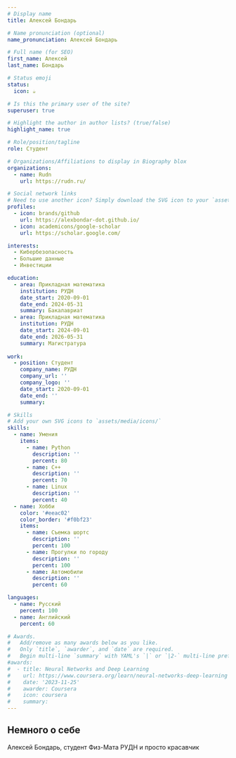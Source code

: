 ```yaml
---
# Display name
title: Алексей Бондарь

# Name pronunciation (optional)
name_pronunciation: Алексей Бондарь

# Full name (for SEO)
first_name: Алексей
last_name: Бондарь

# Status emoji
status:
  icon: ☕️

# Is this the primary user of the site?
superuser: true

# Highlight the author in author lists? (true/false)
highlight_name: true

# Role/position/tagline
role: Студент

# Organizations/Affiliations to display in Biography blox
organizations:
  - name: Rudn
    url: https://rudn.ru/

# Social network links
# Need to use another icon? Simply download the SVG icon to your `assets/media/icons/` folder.
profiles:
  - icon: brands/github
    url: https://alexbondar-dot.github.io/
  - icon: academicons/google-scholar
    url: https://scholar.google.com/

interests:
  - Кибербезопасность
  - Большие данные
  - Инвестиции

education:
  - area: Прикладная математика
    institution: РУДН
    date_start: 2020-09-01
    date_end: 2024-05-31
    summary: Бакалавриат
  - area: Прикладная математика
    institution: РУДН
    date_start: 2024-09-01
    date_end: 2026-05-31
    summary: Магистратура
      
work:
  - position: Студент
    company_name: РУДН
    company_url: ''
    company_logo: ''
    date_start: 2020-09-01
    date_end: ''
    summary: 

# Skills
# Add your own SVG icons to `assets/media/icons/`
skills:
  - name: Умения
    items:
      - name: Python
        description: ''
        percent: 80
      - name: С++
        description: ''
        percent: 70
      - name: Linux
        description: ''
        percent: 40
  - name: Хобби
    color: '#eeac02'
    color_border: '#f0bf23'
    items:
      - name: Съемка шортс
        description: ''
        percent: 100
      - name: Прогулки по городу
        description: ''
        percent: 100
      - name: Автомобили
        description: ''
        percent: 60

languages:
  - name: Русский
    percent: 100
  - name: Английский
    percent: 60

# Awards.
#   Add/remove as many awards below as you like.
#   Only `title`, `awarder`, and `date` are required.
#   Begin multi-line `summary` with YAML's `|` or `|2-` multi-line prefix and indent 2 spaces below.
#awards:
#  - title: Neural Networks and Deep Learning
#    url: https://www.coursera.org/learn/neural-networks-deep-learning
#    date: '2023-11-25'
#    awarder: Coursera
#    icon: coursera
#    summary: 
---
```


## Немного о себе

Алексей Бондарь, студент Физ-Мата РУДН и просто красавчик
